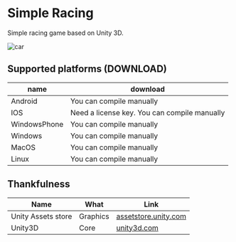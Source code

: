 # Simple Racing
Simple racing game based on Unity 3D.

![car](https://user-images.githubusercontent.com/13501355/151675039-b1969d76-0141-4bed-8b87-19a51bd134df.png)


## Supported platforms (DOWNLOAD)
| name  | download |
| ------------- | ------------- |
| Android  | You can compile manually |
| IOS  | Need a license key. You can compile manually |
| WindowsPhone  | You can compile manually|
| Windows  | You can compile manually |
| MacOS  | You can compile manually |
| Linux  | You can compile manually |

## Thankfulness

| Name  | What         |  Link       |
| ------------- | ------------- | ------------- |
| Unity Assets store  | Graphics  | [assetstore.unity.com](https://assetstore.unity.com/)  |
| Unity3D  | Core  | [unity3d.com](https://unity3d.com)  |
